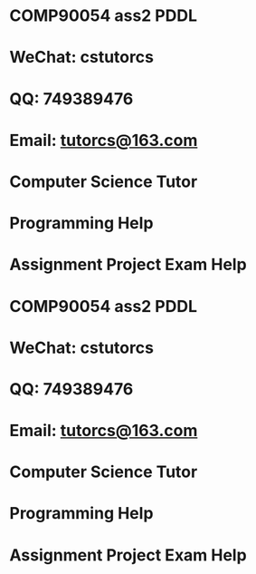# COMP90054 ass2 PDDL
# WeChat: cstutorcs

# QQ: 749389476

# Email: tutorcs@163.com

# Computer Science Tutor

# Programming Help

# Assignment Project Exam Help
# COMP90054 ass2 PDDL
# WeChat: cstutorcs

# QQ: 749389476

# Email: tutorcs@163.com

# Computer Science Tutor

# Programming Help

# Assignment Project Exam Help
